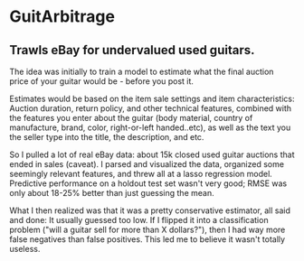 # GuitArbitrage

## Trawls eBay for undervalued used guitars.

The idea was initially to train a model to estimate what the final auction price of your guitar would be - before you post it. 

Estimates would be based on the item sale settings and item characteristics: Auction duration, return policy, and other technical features, combined with the features you enter about the guitar (body material, country of manufacture, brand, color, right-or-left handed..etc), as well as the text you the seller type into the title, the description, and etc.

So I pulled a lot of real eBay data: about 15k closed used guitar auctions that ended in sales (caveat). I parsed and visualized the data, organized some seemingly relevant features, and threw all at a lasso regression model. Predictive performance on a holdout test set wasn't very good; RMSE was only about 18-25% better than just guessing the mean.

What I then realized was that it was a pretty conservative estimator, all said and done: It usually guessed too low. If I flipped it into a classification problem ("will a guitar sell for more than X dollars?"), then I had way more false negatives than false positives. This led me to believe it wasn't totally useless.